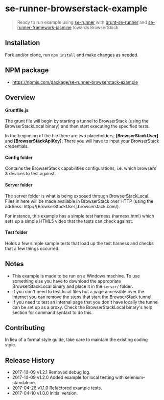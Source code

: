 # se-runner-browserstack-example

> Ready to run example using [se-runner](https://github.com/Hyddan/se-runner#readme) with [grunt-se-runner](https://github.com/Hyddan/grunt-se-runner#readme) and [se-runner-framework-jasmine](https://github.com/Hyddan/se-runner-framework-jasmine#readme) towards BrowserStack

## Installation
Fork and/or clone, run `npm install` and make changes as needed.

## NPM package
* https://npmjs.com/package/se-runner-browserstack-example

## Overview
#### Gruntfile.js
The grunt file will begin by starting a tunnel to BrowserStack (using the BrowserStackLocal binary) and then start executing the specified tests.

In the beginning of the file there are two placeholders; **[BrowserStackUser]** and **[BrowserStackApiKey]**. There you will have to input your BrowserStack credentials.

#### Config folder
Contains the BrowserStack capabilities configurations, i.e. which browsers & devices to test against.

#### Server folder
The server folder is what is being exposed through BrowserStackLocal. Files in here will be made available in BrowserStack over HTTP (using the address: http://[BrowserStackUser].browserstack.com/).

For instance, this example has a simple test harness (harness.html) which sets up a simple HTML5 video that the tests can check against.

#### Test folder
Holds a few simple sample tests that load up the test harness and checks that a few things occurred.

## Notes
* This example is made to be run on a Windows machine. To use something else you have to download the appropriate BrowserStackLocal binary and place it in the `server/` folder.
* If you don't need to test local files but a page accessible over the internet you can remove the steps that start the BrowserStack tunnel.
* If you need to test an internal page that you don't have locally the tunnel can be set up as a proxy. Check the BrowserStackLocal binary's help section for command syntaxt to do this.

## Contributing
In lieu of a formal style guide, take care to maintain the existing coding style.

## Release History

 * 2017-10-09   v1.2.1   Removed debug log.
 * 2017-10-09   v1.2.0   Added example for local testing with selenium-standalone.
 * 2017-04-26   v1.1.0   Refactored example tests.
 * 2017-04-10   v1.0.0   Initial version.